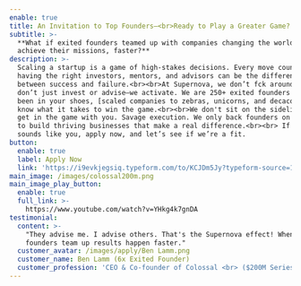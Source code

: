 ```yaml
---
enable: true
title: An Invitation to Top Founders—<br>Ready to Play a Greater Game?
subtitle: >-
  **What if exited founders teamed up with companies changing the world to
  achieve their missions, faster?**
description: >-
  Scaling a startup is a game of high-stakes decisions. Every move counts — and
  having the right investors, mentors, and advisors can be the difference
  between success and failure.<br><br>At Supernova, we don’t fck around. We
  don’t just invest or advise—we activate. We are 250+ exited founders who have
  been in your shoes, [scaled companies to zebras, unicorns, and decacorns](https://www.youtube.com/watch?v=gZIoe6bu2GY) <InlineVideoPopupLink label="scaled companies to zebras, unicorns, and decacorns" full_link="#" /> and
  know what it takes to win the game.<br><br>We don't sit on the sidelines—we
  get in the game with you. Savage execution. We only back founders on a mission
  to build thriving businesses that make a real difference.<br><br> If that
  sounds like you, apply now, and let’s see if we’re a fit.
button:
  enable: true
  label: Apply Now
  link: 'https://i9evkjegsiq.typeform.com/to/KCJDm5Jy?typeform-source=1supernova.com'
main_image: /images/colossal200m.png
main_image_play_button:
  enable: true
  full_link: >-
    https://www.youtube.com/watch?v=YHkg4k7gnDA
testimonial:
  content: >-
    "They advise me. I advise others. That's the Supernova effect! When exited
    founders team up results happen faster."
  customer_avatar: /images/apply/Ben Lamm.png
  customer_name: Ben Lamm (6x Exited Founder)
  customer_profession: 'CEO & Co-founder of Colossal <br> ($200M Series C: $10B Valuation) '
---
```

